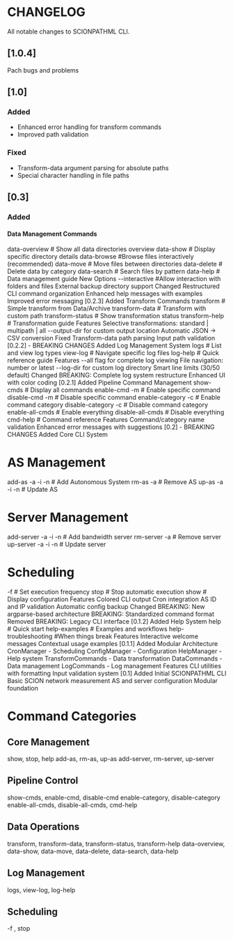 # CHANGELOG

All notable changes to SCIONPATHML CLI.

## [1.0.4]
Pach bugs and problems 

## [1.0]

### Added
- Enhanced error handling for transform commands
- Improved path validation

### Fixed
- Transform-data argument parsing for absolute paths
- Special character handling in file paths

## [0.3]

### Added
#### Data Management Commands
data-overview    # Show all data directories overview
data-show        # Display specific directory details
data-browse      #Browse files interactively (recommended)
data-move        # Move files between directories
data-delete      # Delete data by category
data-search      # Search files by pattern
data-help        # Data management guide
New Options
--interactive #Allow interaction with folders and files
External backup directory support
Changed
Restructured CLI command organization
Enhanced help messages with examples
Improved error messaging
[0.2.3]
Added
Transform Commands
transform           # Simple transform from Data/Archive
transform-data      # Transform with custom path
transform-status    # Show transformation status
transform-help      # Transformation guide
Features
Selective transformations: standard | multipath | all
--output-dir for custom output location
Automatic JSON → CSV conversion
Fixed
Transform-data path parsing
Input path validation
[0.2.2] - BREAKING CHANGES
Added
Log Management System
logs          # List and view log types
view-log      # Navigate specific log files
log-help      # Quick reference guide
Features
--all flag for complete log viewing
File navigation: number or latest
--log-dir for custom log directory
Smart line limits (30/50 default)
Changed
BREAKING: Complete log system restructure
Enhanced UI with color coding
[0.2.1]
Added
Pipeline Command Management
show-cmds           # Display all commands
enable-cmd -m       # Enable specific command
disable-cmd -m      # Disable specific command
enable-category -c  # Enable command category
disable-category -c # Disable command category
enable-all-cmds     # Enable everything
disable-all-cmds    # Disable everything
cmd-help           # Command reference
Features
Command/category name validation
Enhanced error messages with suggestions
[0.2] - BREAKING CHANGES
Added
Core CLI System
# AS Management
add-as -a -i -n     # Add Autonomous System
rm-as -a            # Remove AS
up-as -a -i -n      # Update AS

# Server Management  
add-server -a -i -n # Add bandwidth server
rm-server -a        # Remove server
up-server -a -i -n  # Update server

# Scheduling
-f <minutes>        # Set execution frequency
stop                # Stop automatic execution
show                # Display configuration
Features
Colored CLI output
Cron integration
AS ID and IP validation
Automatic config backup
Changed
BREAKING: New argparse-based architecture
BREAKING: Standardized command format
Removed
BREAKING: Legacy CLI interface
[0.1.2]
Added
Help System
help                  # Quick start
help-examples         # Examples and workflows
help-troubleshooting  #When things break
Features
Interactive welcome messages
Contextual usage examples
[0.1.1]
Added
Modular Architecture
CronManager - Scheduling
ConfigManager - Configuration
HelpManager - Help system
TransformCommands - Data transformation
DataCommands - Data management
LogCommands - Log management
Features
CLI utilities with formatting
Input validation system
[0.1]
Added
Initial SCIONPATHML CLI
Basic SCION network measurement
AS and server configuration
Modular foundation
# Command Categories

## Core Management
show, stop, help
add-as, rm-as, up-as
add-server, rm-server, up-server

## Pipeline Control
show-cmds, enable-cmd, disable-cmd
enable-category, disable-category
enable-all-cmds, disable-all-cmds, cmd-help

## Data Operations
transform, transform-data, transform-status, transform-help
data-overview, data-show, data-move, data-delete, data-search, data-help

## Log Management
logs, view-log, log-help

## Scheduling
-f <minutes>, stop
